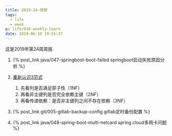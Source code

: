 ```yaml
---
title: 2019-24-周报
tags:
  - life
  - week
p: life/018-weekly-learn
date: 2019-06-10 19:55:37
---
```


这是2019年第24周周报.

1. {% post_link java/047-springboot-boot-failed springboot启动失败原因分析 %}

2. [重新认识3范式](https://blog.csdn.net/Dream_angel_Z/article/details/45175621)
    1. 先看列是否满足原子性（1NF）
    2. 再看非主键列是否完全依赖主键（2NF）
    3. 再看传递依赖：是否非主键列之间不存在依赖（3NF）

3. {% post_link git/005-gitlab-backup-config gitlab定时备份配置 %}

4. {% post_link java/048-spring-boot-multi-netcard spring cloud多网卡问题 %}



